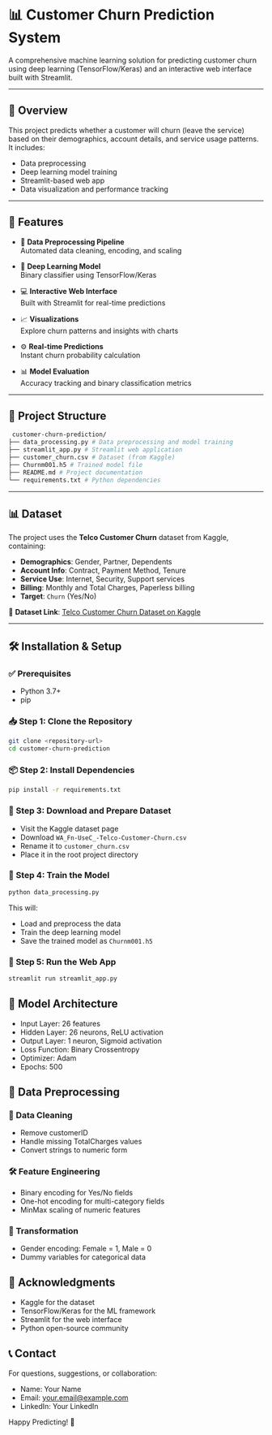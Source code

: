 # 📊 Customer Churn Prediction System

A comprehensive machine learning solution for predicting customer churn using deep learning (TensorFlow/Keras) and an interactive web interface built with Streamlit.

---

## 🎯 Overview

This project predicts whether a customer will churn (leave the service) based on their demographics, account details, and service usage patterns. It includes:

- Data preprocessing
- Deep learning model training
- Streamlit-based web app
- Data visualization and performance tracking

---

## 🌟 Features

- 🔄 **Data Preprocessing Pipeline**  
  Automated data cleaning, encoding, and scaling

- 🧠 **Deep Learning Model**  
  Binary classifier using TensorFlow/Keras

- 💻 **Interactive Web Interface**  
  Built with Streamlit for real-time predictions

- 📈 **Visualizations**  
  Explore churn patterns and insights with charts

- ⚙️ **Real-time Predictions**  
  Instant churn probability calculation

- 📊 **Model Evaluation**  
  Accuracy tracking and binary classification metrics

---

## 📁 Project Structure
```bash
 customer-churn-prediction/
├── data_processing.py # Data preprocessing and model training
├── streamlit_app.py # Streamlit web application
├── customer_churn.csv # Dataset (from Kaggle)
├── Churnm001.h5 # Trained model file
├── README.md # Project documentation
└── requirements.txt # Python dependencies  
```
---

## 📊 Dataset

The project uses the **Telco Customer Churn** dataset from Kaggle, containing:

- **Demographics**: Gender, Partner, Dependents  
- **Account Info**: Contract, Payment Method, Tenure  
- **Service Use**: Internet, Security, Support services  
- **Billing**: Monthly and Total Charges, Paperless billing  
- **Target**: `Churn` (Yes/No)

🔗 **Dataset Link**: [Telco Customer Churn Dataset on Kaggle](https://www.kaggle.com/datasets/blastchar/telco-customer-churn)

---

## 🛠️ Installation & Setup

### ✅ Prerequisites

- Python 3.7+
- pip

### 📥 Step 1: Clone the Repository
```bash
git clone <repository-url>
cd customer-churn-prediction
```

### 📦 Step 2: Install Dependencies
```bash
pip install -r requirements.txt
```

### 📁 Step 3: Download and Prepare Dataset
- Visit the Kaggle dataset page
- Download `WA_Fn-UseC_-Telco-Customer-Churn.csv`
- Rename it to `customer_churn.csv`
- Place it in the root project directory

### 🔧 Step 4: Train the Model
```bash
python data_processing.py
```
This will:
- Load and preprocess the data
- Train the deep learning model
- Save the trained model as `Churnm001.h5`

### 🚀 Step 5: Run the Web App
```bash
streamlit run streamlit_app.py
```
## 🧠 Model Architecture
- Input Layer: 26 features
- Hidden Layer: 26 neurons, ReLU activation
- Output Layer: 1 neuron, Sigmoid activation
- Loss Function: Binary Crossentropy
- Optimizer: Adam
- Epochs: 500

## 🔄 Data Preprocessing
### 🧹 Data Cleaning
- Remove customerID
- Handle missing TotalCharges values
- Convert strings to numeric form
### 🛠️ Feature Engineering
- Binary encoding for Yes/No fields
- One-hot encoding for multi-category fields
- MinMax scaling of numeric features
### 🔢 Transformation
- Gender encoding: Female = 1, Male = 0
- Dummy variables for categorical data

## 🙏 Acknowledgments
- Kaggle for the dataset
- TensorFlow/Keras for the ML framework
- Streamlit for the web interface
- Python open-source community

## 📞 Contact
For questions, suggestions, or collaboration:
- Name: Your Name
- Email: your.email@example.com
- LinkedIn: Your LinkedIn

Happy Predicting! 🚀